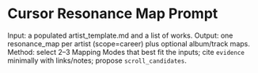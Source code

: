 # Cursor Resonance Map Prompt

Input: a populated artist_template.md and a list of works.
Output: one resonance_map per artist (scope=career) plus optional album/track maps.
Method: select 2–3 Mapping Modes that best fit the inputs; cite `evidence` minimally with links/notes; propose `scroll_candidates`.
